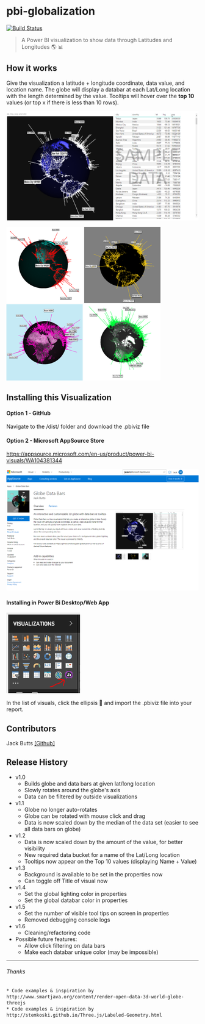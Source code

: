 # pbi-globalization
[![Build Status](https://travis-ci.org/buttsj/pbi-globalization.svg?branch=master)](https://travis-ci.org/buttsj/pbi-globalization)
> A Power BI visualization to show data through Latitudes and Longitudes :earth_americas:  :bar_chart:

## How it works

Give the visualization a latitude + longitude coordinate, data value, and location name. The globe will display a databar at each Lat/Long location with the length determined by the value. Tooltips will hover over the **top 10** values (or top x if there is less than 10 rows).

![Image of Visualization](https://github.com/buttsj/pbi-globalization/blob/master/assets/newglobe_img.png)

![Image of Decorated Visual 1](https://github.com/buttsj/pbi-globalization/blob/master/assets/decoration1_small.png) ![Image of Decorated Visual 2](https://github.com/buttsj/pbi-globalization/blob/master/assets/decoration2_small.png) ![Image of Decorated Visual 2](https://github.com/buttsj/pbi-globalization/blob/master/assets/decoration3_small.png) ![Image of Decorated Visual 2](https://github.com/buttsj/pbi-globalization/blob/master/assets/decoration4_small.png)

## Installing this Visualization
#### Option 1 - GitHub
Navigate to the /dist/ folder and download the .pbiviz file

#### Option 2 - Microsoft AppSource Store
https://appsource.microsoft.com/en-us/product/power-bi-visuals/WA104381344

![Image of Logo](https://github.com/buttsj/pbi-globalization/blob/master/assets/appsource_page.png)


#### Installing in Power Bi Desktop/Web App

![Image of Icon](https://github.com/buttsj/pbi-globalization/blob/master/assets/globe_icon.PNG)

In the list of visuals, click the ellipsis :speech_balloon: and import the .pbiviz file into your report.

## Contributors

Jack Butts [[Github]](https://github.com/buttsj)

## Release History

* v1.0
	* Builds globe and data bars at given lat/long location
    * Slowly rotates around the globe's axis
    * Data can be filtered by outside visualizations
* v1.1
    * Globe no longer auto-rotates
    * Globe can be rotated with mouse click and drag
    * Data is now scaled down by the median of the data set (easier to see all data bars on globe) 
* v1.2
    * Data is now scaled down by the amount of the value, for better visibility
    * New required data bucket for a name of the Lat/Long location
    * Tooltips now appear on the Top 10 values (displaying Name + Value)
* v1.3
    * Background is available to be set in the properties now
    * Can toggle off Title of visual now
* v1.4
    * Set the global lighting color in properties
    * Set the global databar color in properties
* v1.5
    * Set the number of visible tool tips on screen in properties
    * Removed debugging console logs
* v1.6
    * Cleaning/refactoring code
* Possible future features:
    * Allow click filtering on data bars
    * Make each databar unique color (may be impossible)

***
###### Thanks
    * Code examples & inspiration by http://www.smartjava.org/content/render-open-data-3d-world-globe-threejs
    * Code examples & inspiration by http://stemkoski.github.io/Three.js/Labeled-Geometry.html
